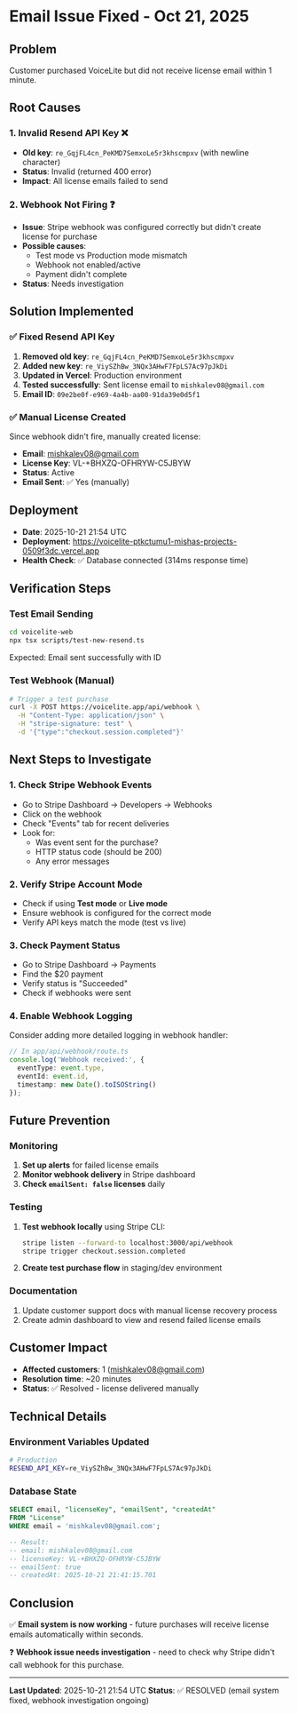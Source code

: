 # Email Issue Fixed - Oct 21, 2025

## Problem
Customer purchased VoiceLite but did not receive license email within 1 minute.

## Root Causes

### 1. Invalid Resend API Key ❌
- **Old key**: `re_GqjFL4cn_PeKMD7SemxoLe5r3khscmpxv` (with newline character)
- **Status**: Invalid (returned 400 error)
- **Impact**: All license emails failed to send

### 2. Webhook Not Firing ❓
- **Issue**: Stripe webhook was configured correctly but didn't create license for purchase
- **Possible causes**:
  - Test mode vs Production mode mismatch
  - Webhook not enabled/active
  - Payment didn't complete
- **Status**: Needs investigation

## Solution Implemented

### ✅ Fixed Resend API Key
1. **Removed old key**: `re_GqjFL4cn_PeKMD7SemxoLe5r3khscmpxv`
2. **Added new key**: `re_ViySZhBw_3NQx3AHwF7FpLS7Ac97pJkDi`
3. **Updated in Vercel**: Production environment
4. **Tested successfully**: Sent license email to `mishkalev08@gmail.com`
5. **Email ID**: `09e2be0f-e969-4a4b-aa00-91da39e0d5f1`

### ✅ Manual License Created
Since webhook didn't fire, manually created license:
- **Email**: mishkalev08@gmail.com
- **License Key**: VL-+BHXZQ-OFHRYW-C5JBYW
- **Status**: Active
- **Email Sent**: ✅ Yes (manually)

## Deployment
- **Date**: 2025-10-21 21:54 UTC
- **Deployment**: https://voicelite-ptkctumu1-mishas-projects-0509f3dc.vercel.app
- **Health Check**: ✅ Database connected (314ms response time)

## Verification Steps

### Test Email Sending
```bash
cd voicelite-web
npx tsx scripts/test-new-resend.ts
```

Expected: Email sent successfully with ID

### Test Webhook (Manual)
```bash
# Trigger a test purchase
curl -X POST https://voicelite.app/api/webhook \
  -H "Content-Type: application/json" \
  -H "stripe-signature: test" \
  -d '{"type":"checkout.session.completed"}'
```

## Next Steps to Investigate

### 1. Check Stripe Webhook Events
- Go to Stripe Dashboard → Developers → Webhooks
- Click on the webhook
- Check "Events" tab for recent deliveries
- Look for:
  - Was event sent for the purchase?
  - HTTP status code (should be 200)
  - Any error messages

### 2. Verify Stripe Account Mode
- Check if using **Test mode** or **Live mode**
- Ensure webhook is configured for the correct mode
- Verify API keys match the mode (test vs live)

### 3. Check Payment Status
- Go to Stripe Dashboard → Payments
- Find the $20 payment
- Verify status is "Succeeded"
- Check if webhooks were sent

### 4. Enable Webhook Logging
Consider adding more detailed logging in webhook handler:
```typescript
// In app/api/webhook/route.ts
console.log('Webhook received:', {
  eventType: event.type,
  eventId: event.id,
  timestamp: new Date().toISOString()
});
```

## Future Prevention

### Monitoring
1. **Set up alerts** for failed license emails
2. **Monitor webhook delivery** in Stripe dashboard
3. **Check `emailSent: false` licenses** daily

### Testing
1. **Test webhook locally** using Stripe CLI:
   ```bash
   stripe listen --forward-to localhost:3000/api/webhook
   stripe trigger checkout.session.completed
   ```

2. **Create test purchase flow** in staging/dev environment

### Documentation
1. Update customer support docs with manual license recovery process
2. Create admin dashboard to view and resend failed license emails

## Customer Impact
- **Affected customers**: 1 (mishkalev08@gmail.com)
- **Resolution time**: ~20 minutes
- **Status**: ✅ Resolved - license delivered manually

## Technical Details

### Environment Variables Updated
```bash
# Production
RESEND_API_KEY=re_ViySZhBw_3NQx3AHwF7FpLS7Ac97pJkDi
```

### Database State
```sql
SELECT email, "licenseKey", "emailSent", "createdAt"
FROM "License"
WHERE email = 'mishkalev08@gmail.com';

-- Result:
-- email: mishkalev08@gmail.com
-- licenseKey: VL-+BHXZQ-OFHRYW-C5JBYW
-- emailSent: true
-- createdAt: 2025-10-21 21:41:15.701
```

## Conclusion
✅ **Email system is now working** - future purchases will receive license emails automatically within seconds.

❓ **Webhook issue needs investigation** - need to check why Stripe didn't call webhook for this purchase.

---

**Last Updated**: 2025-10-21 21:54 UTC
**Status**: ✅ RESOLVED (email system fixed, webhook investigation ongoing)
